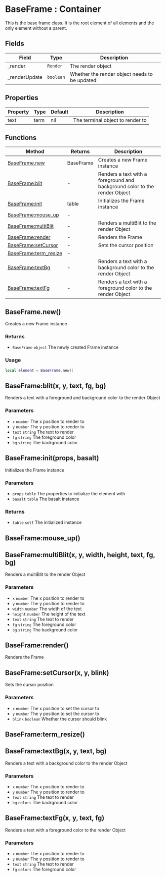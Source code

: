# BaseFrame : Container
This is the base frame class. It is the root element of all elements and the only element without a parent.

## Fields

|Field|Type|Description|
|---|---|---|
|_render|`Render`|The render object|
|_renderUpdate|`boolean`|Whether the render object needs to be updated|

## Properties

|Property|Type|Default|Description|
|---|---|---|---|
|text|term|nil|The terminal object to render to

## Functions

|Method|Returns|Description|
|---|---|---|
|[BaseFrame.new](#BaseFrame.new)|BaseFrame|Creates a new Frame instance
|[BaseFrame:blit](#BaseFrame:blit)|-|Renders a text with a foreground and background color to the render Object
|[BaseFrame:init](#BaseFrame:init)|table|Initializes the Frame instance
|[BaseFrame:mouse_up](#BaseFrame:mouse_up)|-|
|[BaseFrame:multiBlit](#BaseFrame:multiBlit)|-|Renders a multiBlit to the render Object
|[BaseFrame:render](#BaseFrame:render)|-|Renders the Frame
|[BaseFrame:setCursor](#BaseFrame:setCursor)|-|Sets the cursor position
|[BaseFrame:term_resize](#BaseFrame:term_resize)|-|
|[BaseFrame:textBg](#BaseFrame:textBg)|-|Renders a text with a background color to the render Object
|[BaseFrame:textFg](#BaseFrame:textFg)|-|Renders a text with a foreground color to the render Object

## BaseFrame.new()
Creates a new Frame instance

### Returns
* `BaseFrame` `object` The newly created Frame instance

### Usage
 ```lua
local element = BaseFrame.new()
```

## BaseFrame:blit(x, y, text, fg, bg)
Renders a text with a foreground and background color to the render Object

### Parameters
* `x` `number` The x position to render to
* `y` `number` The y position to render to
* `text` `string` The text to render
* `fg` `string` The foreground color
* `bg` `string` The background color

## BaseFrame:init(props, basalt)
Initializes the Frame instance

### Parameters
* `props` `table` The properties to initialize the element with
* `basalt` `table` The basalt instance

### Returns
* `table` `self` The initialized instance

## BaseFrame:mouse_up()

## BaseFrame:multiBlit(x, y, width, height, text, fg, bg)
Renders a multiBlit to the render Object

### Parameters
* `x` `number` The x position to render to
* `y` `number` The y position to render to
* `width` `number` The width of the text
* `height` `number` The height of the text
* `text` `string` The text to render
* `fg` `string` The foreground color
* `bg` `string` The background color

## BaseFrame:render()
Renders the Frame

## BaseFrame:setCursor(x, y, blink)
Sets the cursor position

### Parameters
* `x` `number` The x position to set the cursor to
* `y` `number` The y position to set the cursor to
* `blink` `boolean` Whether the cursor should blink

## BaseFrame:term_resize()

## BaseFrame:textBg(x, y, text, bg)
Renders a text with a background color to the render Object

### Parameters
* `x` `number` The x position to render to
* `y` `number` The y position to render to
* `text` `string` The text to render
* `bg` `colors` The background color

## BaseFrame:textFg(x, y, text, fg)
Renders a text with a foreground color to the render Object

### Parameters
* `x` `number` The x position to render to
* `y` `number` The y position to render to
* `text` `string` The text to render
* `fg` `colors` The foreground color


